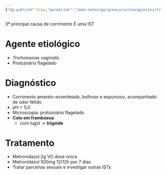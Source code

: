 ```yaml
---
{"dg-publish":true,"permalink":"/med-notas/go/gineco/vulvovaginites/tricomoniase/"}
---
```


3ª principal causa de corrimento
É uma IST

# Agente etiológico
- *Trichomonas vaginalis*
- Protozoário flagelado

# Diagnóstico
- Corrimento amarelo-esverdeado, bolhoso e espumoso, acompanhado de odor fétido
- pH > 5,0
- Microscopia: protozoário flagelado
- **Colo em framboesa**
	- com lugol -> **trigoide**

# Tratamento
- Metronidazol 2g VO dose única
- Metronidazol 500mg 12/12h por 7 dias
- Tratar parcerias sexuais e investigar outras ISTs